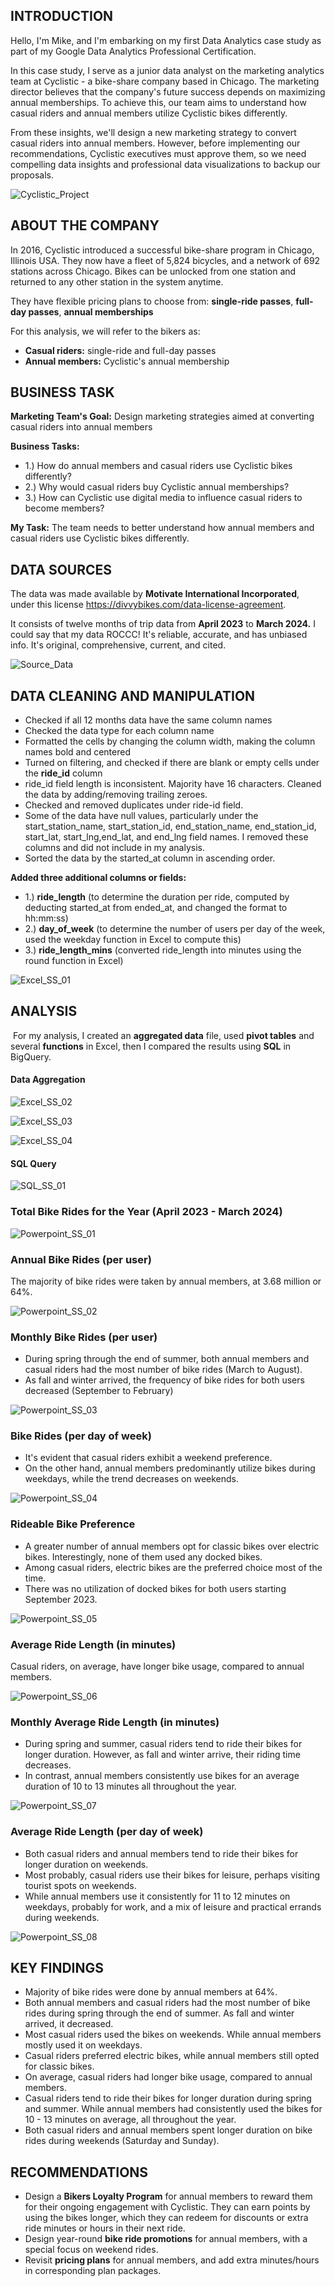 ## INTRODUCTION

Hello, I'm Mike, and I'm embarking on my first Data Analytics case study as part of my Google Data Analytics Professional Certification.  

In this case study, I serve as a junior data analyst on the marketing analytics team at Cyclistic - a bike-share company based in Chicago.  The marketing director believes that the company's future success depends on maximizing annual memberships.  To achieve this, our team aims to understand how casual riders and annual members utilize Cyclistic bikes differently.  

From these insights, we'll design a new marketing strategy to convert casual riders into annual members.  However, before implementing our recommendations, Cyclistic executives must approve them, so we need compelling data insights and professional data visualizations to backup our proposals.

![Cyclistic_Project](https://github.com/mikepascua/CyclisticBikeShare/assets/170308027/df7405af-5586-4b94-a7b0-91e205897879)

## ABOUT THE COMPANY

In 2016, Cyclistic introduced a successful bike-share program in Chicago, Illinois USA.  They now have a fleet of 5,824 bicycles, and a network of 692 stations across Chicago.  Bikes can be unlocked from one station and returned to any other station in the system anytime.

They have flexible pricing plans to choose from:  **single-ride passes**, **full-day passes**, **annual memberships**

For this analysis, we will refer to the bikers as:

* **Casual riders:**  single-ride and full-day passes
* **Annual members:**  Cyclistic's annual membership

## BUSINESS TASK

**Marketing Team's Goal:**  Design marketing strategies aimed at converting casual riders into annual members

**Business Tasks:**
* 1.)  How do annual members and casual riders use Cyclistic bikes differently?
* 2.)  Why would casual riders buy Cyclistic annual memberships?
* 3.)  How can Cyclistic use digital media to influence casual riders to become members?

**My Task:**  The team needs to better understand how annual members and casual riders use Cyclistic bikes differently.

## DATA SOURCES

The data was made available by **Motivate International Incorporated**, under this license <https://divvybikes.com/data-license-agreement>.

It consists of twelve months of trip data from **April 2023** to **March 2024.**  I could say that my data ROCCC!  It's reliable, accurate, and has unbiased info.  It's original, comprehensive, current, and cited.

![Source_Data](https://github.com/mikepascua/CyclisticBikeShare/assets/170308027/f3dae905-750f-4c30-bd10-fe2214a33de6)

## DATA CLEANING AND MANIPULATION

* Checked if all 12 months data have the same column names
* Checked the data type for each column name
* Formatted the cells by changing the column width, making the column names bold and centered
* Turned on filtering, and checked if there are blank or empty cells under the **ride_id** column
* ride_id field length is inconsistent.  Majority have 16 characters.  Cleaned the data by adding/removing trailing zeroes.
* Checked and removed duplicates under ride-id field.
* Some of the data have null values, particularly under the start_station_name, start_station_id, end_station_name, end_station_id, start_lat, start_lng,end_lat, and end_lng field names.  I removed these columns and did not include in my analysis.
* Sorted the data by the started_at column in ascending order.

**Added three additional columns or fields:**

* 1.)  **ride_length** (to determine the duration per ride, computed by deducting started_at from ended_at, and changed the format to hh:mm:ss)
* 2.)  **day_of_week** (to determine the number of users per day of the week, used the weekday function in Excel to compute this)
* 3.)  **ride_length_mins** (converted ride_length into minutes using the round function in Excel)

![Excel_SS_01](https://github.com/mikepascua/CyclisticBikeShare/assets/170308027/cd693fa7-6d0a-4d3a-bfcc-6c889f6d213c)

## ANALYSIS
​
For my analysis, I created an **aggregated data** file, used **pivot tables** and several **functions** in Excel, then I compared the results using **SQL** in BigQuery.
​
#### Data Aggregation

![Excel_SS_02](https://github.com/mikepascua/CyclisticBikeShare/assets/170308027/7a6fbf55-61aa-4567-8628-2a2c09a4f1ee)

![Excel_SS_03](https://github.com/mikepascua/CyclisticBikeShare/assets/170308027/044f5fee-04f4-435d-8310-c00635b8bfbe)

![Excel_SS_04](https://github.com/mikepascua/CyclisticBikeShare/assets/170308027/46668c3b-2fef-4718-9ed7-7aabd0e05544)

#### SQL Query

![SQL_SS_01](https://github.com/mikepascua/CyclisticBikeShare/assets/170308027/2a060e45-36a3-4ad8-a3b5-8f6e13bb124d)

### Total Bike Rides for the Year (April 2023 - March 2024)

![Powerpoint_SS_01](https://github.com/mikepascua/CyclisticBikeShare/assets/170308027/e4203f61-62b5-4c5b-a817-0cfc96c97537)

### Annual Bike Rides (per user)

The majority of bike rides were taken by annual members, at 3.68 million or 64%.

![Powerpoint_SS_02](https://github.com/mikepascua/CyclisticBikeShare/assets/170308027/1227396d-328f-4c19-8078-4cbd7df2aeaa)

### Monthly Bike Rides (per user)

* During spring through the end of summer, both annual members and casual riders had the most number of bike rides (March to August).
* As fall and winter arrived, the frequency of bike rides for both users decreased (September to February)

![Powerpoint_SS_03](https://github.com/mikepascua/CyclisticBikeShare/assets/170308027/5307b4d9-f3e0-4565-8d96-3b30c2fcbae7)

### Bike Rides (per day of week)

* It's evident that casual riders exhibit a weekend preference.
* On the other hand, annual members predominantly utilize bikes during weekdays, while the trend decreases on weekends.

![Powerpoint_SS_04](https://github.com/mikepascua/CyclisticBikeShare/assets/170308027/df046536-6829-4e43-8ef4-fa73650e4762)

### Rideable Bike Preference

* A greater number of annual members opt for classic bikes over electric bikes.  Interestingly, none of them used any docked bikes.
* Among casual riders, electric bikes are the preferred choice most of the time.
* There was no utilization of docked bikes for both users starting September 2023.

![Powerpoint_SS_05](https://github.com/mikepascua/CyclisticBikeShare/assets/170308027/2df4ddb9-537a-43ea-9255-f6cdef097622)

### Average Ride Length (in minutes)

Casual riders, on average, have longer bike usage, compared to annual members.

![Powerpoint_SS_06](https://github.com/mikepascua/CyclisticBikeShare/assets/170308027/b0d5d73e-cc07-4e06-bd35-02a11f5761e0)

### Monthly Average Ride Length (in minutes)

* During spring and summer, casual riders tend to ride their bikes for longer duration.  However, as fall and winter arrive, their riding time decreases.
* In contrast, annual members consistently use bikes for an average duration of  10 to 13 minutes all throughout the year.

![Powerpoint_SS_07](https://github.com/mikepascua/CyclisticBikeShare/assets/170308027/ea8e1b7f-39d8-4a6f-add4-3de727d72856)

### Average Ride Length (per day of week)

* Both casual riders and annual members tend to ride their bikes for longer duration on weekends.
* Most probably, casual riders use their bikes for leisure, perhaps visiting tourist spots on weekends.
* While annual members use it consistently for 11 to 12 minutes on weekdays, probably for work, and a mix of leisure and practical errands during weekends.

![Powerpoint_SS_08](https://github.com/mikepascua/CyclisticBikeShare/assets/170308027/dd34c1d0-707c-4b68-9369-bd9c245ab378)

## KEY FINDINGS

* Majority of bike rides were done by annual members at 64%.
* Both annual members and casual riders had the most number of bike rides during spring through the end of summer.  As fall and winter arrived, it decreased.
* Most casual riders used the bikes on weekends.  While annual members mostly used it on weekdays.
* Casual riders preferred electric bikes, while annual members still opted for classic bikes.
* On average, casual riders had longer bike usage, compared to annual members.
* Casual riders tend to ride their bikes for longer duration during spring and summer.  While annual members had consistently used the bikes for 10 - 13 minutes on average, all throughout the year.
* Both casual riders and annual members spent longer duration on bike rides during weekends (Saturday and Sunday).

## RECOMMENDATIONS

* Design a **Bikers Loyalty Program** for annual members to reward them for their ongoing engagement with Cyclistic.  They can earn points by using the bikes longer, which they can redeem for discounts or extra ride minutes or hours in their next ride.
* Design year-round **bike ride promotions** for annual members, with a special focus on weekend rides.
* Revisit **pricing plans** for annual members, and add extra minutes/hours in corresponding plan packages.















